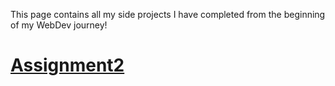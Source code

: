 This page contains all my side projects I have completed from the beginning of my WebDev journey!
# [Assignment2](https://AJonesTechie123.github.io/Assignment2/Assignment2-A.Jones.html)
